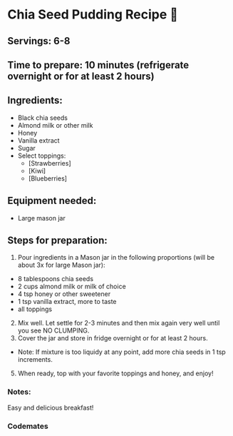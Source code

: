# Chia Seed Pudding Recipe 🥣

## Servings: 6-8

## Time to prepare: 10 minutes (refrigerate overnight or for at least 2 hours)

## Ingredients:
- Black chia seeds
- Almond milk or other milk
- Honey
- Vanilla extract
- Sugar
- Select toppings:
  - [Strawberries]
  - [Kiwi]
  - [Blueberries]

## Equipment needed:
- Large mason jar

## Steps for preparation:
1. Pour ingredients in a Mason jar in the following proportions (will be about 3x for large Mason jar):
  - 8 tablespoons chia seeds
  - 2 cups almond milk or milk of choice
  - 4 tsp honey or other sweetener
  - 1 tsp vanilla extract, more to taste
  - all toppings
2. Mix well. Let settle for 2-3 minutes and then mix again very well until you see NO CLUMPING.
3. Cover the jar and store in fridge overnight or for at least 2 hours.
  - Note: If mixture is too liquidy at any point, add more chia seeds in 1 tsp increments.
5. When ready, top with your favorite toppings and honey, and enjoy!

### Notes:
Easy and delicious breakfast!

### Codemates #
